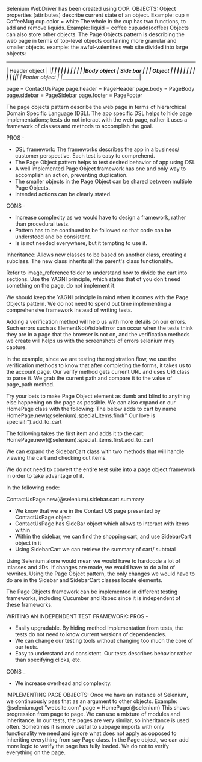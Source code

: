 Selenium WebDriver has been created using OOP.
OBJECTS:
Object properties (attributes) describe current state of an object. Example:
  cup = CoffeeMug
  cup.color = white
The whole in the cup has two functions, to add and remove liquids. Example:
  liquid = coffee
  cup.add(coffee)
Objects can also store other objects. The Page Objects pattern is describing the web page in terms of top-level objects containing more granular and smaller objects. example:
the awful-valentines web site divided into large objects:
___________________________________
|          Header object          |
|_________________________________|
|                      |          |
|                      |          |
|                      |          |
|Body object           | Side bar |
|                      | Object   |
|                      |          |
|                      |          |
|                      |          |
|______________________|__________|
|         Footer object           |
|_________________________________|

page = ContactUsPage
page.header = PageHeader
page.body = PageBody
page.sidebar = PageSidebar
page.footer = PageFooter

The page objects pattern describe the web page in terms of hierarchical Domain Specific Language (DSL). The app specific DSL helps to hide page implementations; tests do not interact with the web page, rather it uses a framework of classes and methods to accomplish the goal.

PROS -
* DSL framework: The frameworks describes the app in a business/ customer perspective. Each test is easy to comprehend.
* The Page Object pattern helps to test desired behavior of app using DSL
* A well implemented Page Object framework has one and only way to accomplish an action, preventing duplication.
* The smaller objects in the Page Object can be shared between multiple Page Objects.
* Intended actions can be clearly stated.

CONS -
* Increase complexity as we would have to design a framework, rather than procedural tests.
* Pattern has to be continued to be followed so that code can be understood and be consistent.
* Is is not needed everywhere, but it tempting to use it.

Inheritance: Allows new classes to be based on another class, creating a subclass. The new class inherits all the parent's class functionality.

Refer to image_reference folder to understand how to divide the cart into sections. Use the YAGNI principle, which states that of you don't need something on the page, do not implement it.

We should keep the YAGNI principle in mind when it comes with the Page Objects pattern. We do not need to spend out time implementing a comprehensive framework instead of writing tests.

Adding a verification method will help us with more details on our errors. Such errors such as ElementNotVisibleError can occur when the tests think they are in a page that the browser is not on, and the verification methods we create will helps us with the screenshots of errors selenium may capture.

In the example, since we are testing the registration flow, we use the verification methods to know that after completing the forms, it takes us to the account page. Our verify method gets current URL and uses URI class to parse it. We grab the current path and compare it to the value of page_path method.

Try your bets to make Page Object element as dumb and blind to anything else happening on the page as possible. We can also expand on our HomePage class with the following:
The below adds to cart by name
HomePage.new(@selenium).special_items.find(" Our love is special!!").add_to_cart

The following takes the first item and adds it to the cart:
HomePage.new(@selenium).special_items.first.add_to_cart

We can expand the SidebarCart class with two methods that will handle viewing the cart and checking out items.

We do not need to convert the entire test suite into a page object framework in order to take advantage of it.

In the following code:

  ContactUsPage.new(@selenium).sidebar.cart.summary

* We know that we are in the Contact US page presented by ContactUsPage object
* ContactUsPage has SideBar object which allows to interact with items within
* Within the sidebar, we can find the shopping cart, and use SidebarCart object in it
* Using SidebarCart we can retrieve the summary of cart/ subtotal

Using Selenium alone would mean we would have to hardcode a lot of :classes and :IDs. If changes are made, we would have to do a lot of rewrites. Using the Page Object pattern, the only changes we would have to do are in the Sidebar and SidebarCart classes locate elements.

The Page Objects framework can be implemented in different testing frameworks, including Cucumber and Rspec since it is independent of these frameworks.

WRITING AN INDEPENDENT TEST FRAMEWORK:
PROS -
* Easily upgradable. By hiding method implementation from tests, the tests do not need to know current versions of dependencies.
* We can change our testing tools without changing too much the core of our tests.
* Easy to understand and consistent. Our tests describes behavior rather than specifying clicks, etc.

CONS _
* We increase overhead and complexity.

IMPLEMENTING PAGE OBJECTS:
Once we have an instance of Selenium, we continuously pass that as an argument to other objects. Example:
  @selenium.get "website.com"
  page = HomePage(@selenium)
This shows progression from page to page.
We can use a mixture of modules and inheritance. In our tests, the pages are very similar, so inheritance is used often. Sometimes it is more useful to subpage imports with only functionality we need and ignore what does not apply as opposed to inheriting everything from say Page class.
In the Page object, we can add more logic to verify the page has fully loaded. We do not to verify everything on the page. 



#

